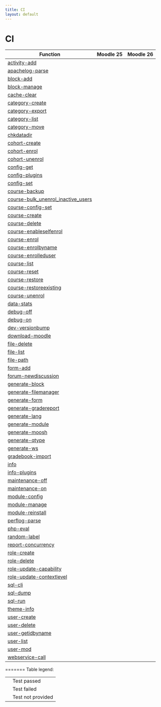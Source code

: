 ```yaml
---
title: CI
layout: default
---
```


CI
========
<div class="table-responsive">
    <table class="table table-striped table-bordered table-hover">
    <thead>
      <tr>
        <th>Function</th>
        		<th>Moodle 25</th>		<th>Moodle 26</th></tr>
    </thead>
    <tbody>
    	<tr>
		<td><a href="/commands/#activity-add ">activity-add</td>
		<td><i class="fa fa-check"></i></td>
		<td><i class="fa fa-check"></i></td>
	</tr>
	<tr>
		<td><a href="/commands/#apachelog-parse ">apachelog-parse</td>
		<td><i class="fa fa-ban"></i></td>
		<td><i class="fa fa-ban"></i></td>
	</tr>
	<tr>
		<td><a href="/commands/#block-add ">block-add</td>
		<td><i class="fa fa-check"></i></td>
		<td><i class="fa fa-check"></i></td>
	</tr>
	<tr>
		<td><a href="/commands/#block-manage ">block-manage</td>
		<td><i class="fa fa-check"></i></td>
		<td><i class="fa fa-check"></i></td>
	</tr>
	<tr>
		<td><a href="/commands/#cache-clear ">cache-clear</td>
		<td><i class="fa fa-ban"></i></td>
		<td><i class="fa fa-ban"></i></td>
	</tr>
	<tr>
		<td><a href="/commands/#category-create ">category-create</td>
		<td><i class="fa fa-check"></i></td>
		<td><i class="fa fa-check"></i></td>
	</tr>
	<tr>
		<td><a href="/commands/#category-export ">category-export</td>
		<td><i class="fa fa-check"></i></td>
		<td><i class="fa fa-check"></i></td>
	</tr>
	<tr>
		<td><a href="/commands/#category-list ">category-list</td>
		<td><i class="fa fa-check"></i></td>
		<td><i class="fa fa-check"></i></td>
	</tr>
	<tr>
		<td><a href="/commands/#category-move ">category-move</td>
		<td><i class="fa fa-times"></i></td>
		<td><i class="fa fa-check"></i></td>
	</tr>
	<tr>
		<td><a href="/commands/#chkdatadir ">chkdatadir</td>
		<td><i class="fa fa-check"></i></td>
		<td><i class="fa fa-check"></i></td>
	</tr>
	<tr>
		<td><a href="/commands/#cohort-create ">cohort-create</td>
		<td><i class="fa fa-check"></i></td>
		<td><i class="fa fa-check"></i></td>
	</tr>
	<tr>
		<td><a href="/commands/#cohort-enrol ">cohort-enrol</td>
		<td><i class="fa fa-times"></i></td>
		<td><i class="fa fa-times"></i></td>
	</tr>
	<tr>
		<td><a href="/commands/#cohort-unenrol ">cohort-unenrol</td>
		<td><i class="fa fa-check"></i></td>
		<td><i class="fa fa-check"></i></td>
	</tr>
	<tr>
		<td><a href="/commands/#config-get ">config-get</td>
		<td><i class="fa fa-check"></i></td>
		<td><i class="fa fa-check"></i></td>
	</tr>
	<tr>
		<td><a href="/commands/#config-plugins ">config-plugins</td>
		<td><i class="fa fa-check"></i></td>
		<td><i class="fa fa-check"></i></td>
	</tr>
	<tr>
		<td><a href="/commands/#config-set ">config-set</td>
		<td><i class="fa fa-check"></i></td>
		<td><i class="fa fa-check"></i></td>
	</tr>
	<tr>
		<td><a href="/commands/#course-backup ">course-backup</td>
		<td><i class="fa fa-check"></i></td>
		<td><i class="fa fa-check"></i></td>
	</tr>
	<tr>
		<td><a href="/commands/#course-bulk_unenrol_inactive_users ">course-bulk_unenrol_inactive_users</td>
		<td><i class="fa fa-ban"></i></td>
		<td><i class="fa fa-ban"></i></td>
	</tr>
	<tr>
		<td><a href="/commands/#course-config-set ">course-config-set</td>
		<td><i class="fa fa-check"></i></td>
		<td><i class="fa fa-check"></i></td>
	</tr>
	<tr>
		<td><a href="/commands/#course-create ">course-create</td>
		<td><i class="fa fa-check"></i></td>
		<td><i class="fa fa-check"></i></td>
	</tr>
	<tr>
		<td><a href="/commands/#course-delete ">course-delete</td>
		<td><i class="fa fa-check"></i></td>
		<td><i class="fa fa-check"></i></td>
	</tr>
	<tr>
		<td><a href="/commands/#course-enableselfenrol ">course-enableselfenrol</td>
		<td><i class="fa fa-check"></i></td>
		<td><i class="fa fa-check"></i></td>
	</tr>
	<tr>
		<td><a href="/commands/#course-enrol ">course-enrol</td>
		<td><i class="fa fa-times"></i></td>
		<td><i class="fa fa-check"></i></td>
	</tr>
	<tr>
		<td><a href="/commands/#course-enrolbyname ">course-enrolbyname</td>
		<td><i class="fa fa-times"></i></td>
		<td><i class="fa fa-check"></i></td>
	</tr>
	<tr>
		<td><a href="/commands/#course-enrolleduser ">course-enrolleduser</td>
		<td><i class="fa fa-times"></i></td>
		<td><i class="fa fa-check"></i></td>
	</tr>
	<tr>
		<td><a href="/commands/#course-list ">course-list</td>
		<td><i class="fa fa-check"></i></td>
		<td><i class="fa fa-check"></i></td>
	</tr>
	<tr>
		<td><a href="/commands/#course-reset ">course-reset</td>
		<td><i class="fa fa-times"></i></td>
		<td><i class="fa fa-times"></i></td>
	</tr>
	<tr>
		<td><a href="/commands/#course-restore ">course-restore</td>
		<td><i class="fa fa-check"></i></td>
		<td><i class="fa fa-check"></i></td>
	</tr>
	<tr>
		<td><a href="/commands/#course-restoreexisting ">course-restoreexisting</td>
		<td><i class="fa fa-ban"></i></td>
		<td><i class="fa fa-ban"></i></td>
	</tr>
	<tr>
		<td><a href="/commands/#course-unenrol ">course-unenrol</td>
		<td><i class="fa fa-times"></i></td>
		<td><i class="fa fa-check"></i></td>
	</tr>
	<tr>
		<td><a href="/commands/#data-stats ">data-stats</td>
		<td><i class="fa fa-times"></i></td>
		<td><i class="fa fa-times"></i></td>
	</tr>
	<tr>
		<td><a href="/commands/#debug-off ">debug-off</td>
		<td><i class="fa fa-check"></i></td>
		<td><i class="fa fa-check"></i></td>
	</tr>
	<tr>
		<td><a href="/commands/#debug-on ">debug-on</td>
		<td><i class="fa fa-times"></i></td>
		<td><i class="fa fa-times"></i></td>
	</tr>
	<tr>
		<td><a href="/commands/#dev-versionbump ">dev-versionbump</td>
		<td><i class="fa fa-ban"></i></td>
		<td><i class="fa fa-ban"></i></td>
	</tr>
	<tr>
		<td><a href="/commands/#download-moodle ">download-moodle</td>
		<td><i class="fa fa-check"></i></td>
		<td><i class="fa fa-check"></i></td>
	</tr>
	<tr>
		<td><a href="/commands/#file-delete ">file-delete</td>
		<td><i class="fa fa-check"></i></td>
		<td><i class="fa fa-check"></i></td>
	</tr>
	<tr>
		<td><a href="/commands/#file-list ">file-list</td>
		<td><i class="fa fa-times"></i></td>
		<td><i class="fa fa-times"></i></td>
	</tr>
	<tr>
		<td><a href="/commands/#file-path ">file-path</td>
		<td><i class="fa fa-check"></i></td>
		<td><i class="fa fa-check"></i></td>
	</tr>
	<tr>
		<td><a href="/commands/#form-add ">form-add</td>
		<td><i class="fa fa-check"></i></td>
		<td><i class="fa fa-check"></i></td>
	</tr>
	<tr>
		<td><a href="/commands/#forum-newdiscussion ">forum-newdiscussion</td>
		<td><i class="fa fa-check"></i></td>
		<td><i class="fa fa-check"></i></td>
	</tr>
	<tr>
		<td><a href="/commands/#generate-block ">generate-block</td>
		<td><i class="fa fa-check"></i></td>
		<td><i class="fa fa-check"></i></td>
	</tr>
	<tr>
		<td><a href="/commands/#generate-filemanager ">generate-filemanager</td>
		<td><i class="fa fa-check"></i></td>
		<td><i class="fa fa-check"></i></td>
	</tr>
	<tr>
		<td><a href="/commands/#generate-form ">generate-form</td>
		<td><i class="fa fa-check"></i></td>
		<td><i class="fa fa-check"></i></td>
	</tr>
	<tr>
		<td><a href="/commands/#generate-gradereport ">generate-gradereport</td>
		<td><i class="fa fa-check"></i></td>
		<td><i class="fa fa-check"></i></td>
	</tr>
	<tr>
		<td><a href="/commands/#generate-lang ">generate-lang</td>
		<td><i class="fa fa-ban"></i></td>
		<td><i class="fa fa-ban"></i></td>
	</tr>
	<tr>
		<td><a href="/commands/#generate-module ">generate-module</td>
		<td><i class="fa fa-check"></i></td>
		<td><i class="fa fa-check"></i></td>
	</tr>
	<tr>
		<td><a href="/commands/#generate-moosh ">generate-moosh</td>
		<td><i class="fa fa-ban"></i></td>
		<td><i class="fa fa-ban"></i></td>
	</tr>
	<tr>
		<td><a href="/commands/#generate-qtype ">generate-qtype</td>
		<td><i class="fa fa-times"></i></td>
		<td><i class="fa fa-times"></i></td>
	</tr>
	<tr>
		<td><a href="/commands/#generate-ws ">generate-ws</td>
		<td><i class="fa fa-ban"></i></td>
		<td><i class="fa fa-ban"></i></td>
	</tr>
	<tr>
		<td><a href="/commands/#gradebook-import ">gradebook-import</td>
		<td><i class="fa fa-ban"></i></td>
		<td><i class="fa fa-ban"></i></td>
	</tr>
	<tr>
		<td><a href="/commands/#info ">info</td>
		<td><i class="fa fa-check"></i></td>
		<td><i class="fa fa-check"></i></td>
	</tr>
	<tr>
		<td><a href="/commands/#info-plugins ">info-plugins</td>
		<td><i class="fa fa-times"></i></td>
		<td><i class="fa fa-check"></i></td>
	</tr>
	<tr>
		<td><a href="/commands/#maintenance-off ">maintenance-off</td>
		<td><i class="fa fa-check"></i></td>
		<td><i class="fa fa-check"></i></td>
	</tr>
	<tr>
		<td><a href="/commands/#maintenance-on ">maintenance-on</td>
		<td><i class="fa fa-times"></i></td>
		<td><i class="fa fa-times"></i></td>
	</tr>
	<tr>
		<td><a href="/commands/#module-config ">module-config</td>
		<td><i class="fa fa-check"></i></td>
		<td><i class="fa fa-check"></i></td>
	</tr>
	<tr>
		<td><a href="/commands/#module-manage ">module-manage</td>
		<td><i class="fa fa-check"></i></td>
		<td><i class="fa fa-check"></i></td>
	</tr>
	<tr>
		<td><a href="/commands/#module-reinstall ">module-reinstall</td>
		<td><i class="fa fa-check"></i></td>
		<td><i class="fa fa-check"></i></td>
	</tr>
	<tr>
		<td><a href="/commands/#perflog-parse ">perflog-parse</td>
		<td><i class="fa fa-ban"></i></td>
		<td><i class="fa fa-ban"></i></td>
	</tr>
	<tr>
		<td><a href="/commands/#php-eval ">php-eval</td>
		<td><i class="fa fa-ban"></i></td>
		<td><i class="fa fa-ban"></i></td>
	</tr>
	<tr>
		<td><a href="/commands/#random-label ">random-label</td>
		<td><i class="fa fa-times"></i></td>
		<td><i class="fa fa-check"></i></td>
	</tr>
	<tr>
		<td><a href="/commands/#report-concurrency ">report-concurrency</td>
		<td><i class="fa fa-times"></i></td>
		<td><i class="fa fa-check"></i></td>
	</tr>
	<tr>
		<td><a href="/commands/#role-create ">role-create</td>
		<td><i class="fa fa-check"></i></td>
		<td><i class="fa fa-check"></i></td>
	</tr>
	<tr>
		<td><a href="/commands/#role-delete ">role-delete</td>
		<td><i class="fa fa-check"></i></td>
		<td><i class="fa fa-check"></i></td>
	</tr>
	<tr>
		<td><a href="/commands/#role-update-capability ">role-update-capability</td>
		<td><i class="fa fa-check"></i></td>
		<td><i class="fa fa-check"></i></td>
	</tr>
	<tr>
		<td><a href="/commands/#role-update-contextlevel ">role-update-contextlevel</td>
		<td><i class="fa fa-ban"></i></td>
		<td><i class="fa fa-ban"></i></td>
	</tr>
	<tr>
		<td><a href="/commands/#sql-cli ">sql-cli</td>
		<td><i class="fa fa-ban"></i></td>
		<td><i class="fa fa-ban"></i></td>
	</tr>
	<tr>
		<td><a href="/commands/#sql-dump ">sql-dump</td>
		<td><i class="fa fa-check"></i></td>
		<td><i class="fa fa-check"></i></td>
	</tr>
	<tr>
		<td><a href="/commands/#sql-run ">sql-run</td>
		<td><i class="fa fa-times"></i></td>
		<td><i class="fa fa-check"></i></td>
	</tr>
	<tr>
		<td><a href="/commands/#theme-info ">theme-info</td>
		<td><i class="fa fa-check"></i></td>
		<td><i class="fa fa-check"></i></td>
	</tr>
	<tr>
		<td><a href="/commands/#user-create ">user-create</td>
		<td><i class="fa fa-check"></i></td>
		<td><i class="fa fa-check"></i></td>
	</tr>
	<tr>
		<td><a href="/commands/#user-delete ">user-delete</td>
		<td><i class="fa fa-check"></i></td>
		<td><i class="fa fa-check"></i></td>
	</tr>
	<tr>
		<td><a href="/commands/#user-getidbyname ">user-getidbyname</td>
		<td><i class="fa fa-check"></i></td>
		<td><i class="fa fa-check"></i></td>
	</tr>
	<tr>
		<td><a href="/commands/#user-list ">user-list</td>
		<td><i class="fa fa-times"></i></td>
		<td><i class="fa fa-check"></i></td>
	</tr>
	<tr>
		<td><a href="/commands/#user-mod ">user-mod</td>
		<td><i class="fa fa-check"></i></td>
		<td><i class="fa fa-check"></i></td>
	</tr>
	<tr>
		<td><a href="/commands/#webservice-call ">webservice-call</td>
		<td><i class="fa fa-ban"></i></td>
		<td><i class="fa fa-ban"></i></td>
	</tr>
</tbody>
	</table>
	</div>
=======
Table legend:
<div class="table-responsive">
<table>
    <tr>
        <td><i class="fa fa-check"></td>
        <td>Test passed</td>
    </tr>
    <tr>
        <td><i class="fa fa-times"></td>
        <td>Test failed</td>
    </tr>
    <tr>
        <td><i class="fa fa-ban"></td>
        <td>Test not provided</td>
    </tr>
</table></div>

